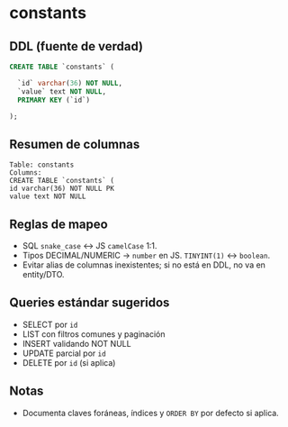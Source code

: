 # constants

## DDL (fuente de verdad)
```sql
CREATE TABLE `constants` (

  `id` varchar(36) NOT NULL,
  `value` text NOT NULL,
  PRIMARY KEY (`id`)

);
```

## Resumen de columnas
```
Table: constants
Columns:
CREATE TABLE `constants` (
id varchar(36) NOT NULL PK
value text NOT NULL
```

## Reglas de mapeo
- SQL `snake_case` ↔ JS `camelCase` 1:1.
- Tipos DECIMAL/NUMERIC → `number` en JS. `TINYINT(1)` ↔ `boolean`.
- Evitar alias de columnas inexistentes; si no está en DDL, no va en entity/DTO.

## Queries estándar sugeridos
- SELECT por `id`
- LIST con filtros comunes y paginación
- INSERT validando NOT NULL
- UPDATE parcial por `id`
- DELETE por `id` (si aplica)

## Notas
- Documenta claves foráneas, índices y `ORDER BY` por defecto si aplica.
